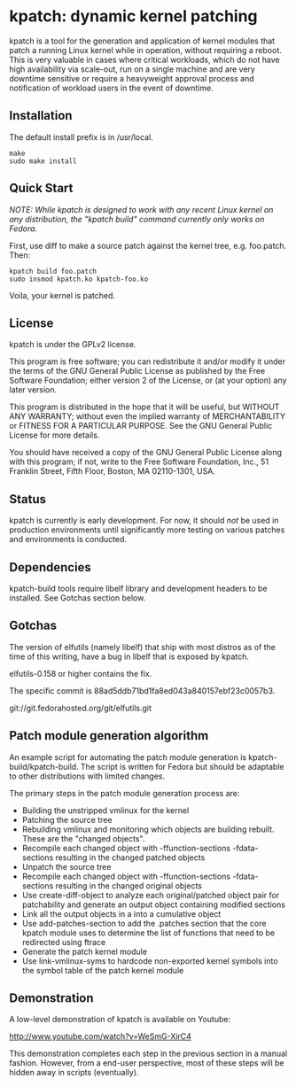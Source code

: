 kpatch: dynamic kernel patching
===============================

kpatch is a tool for the generation and application of kernel
modules that patch a running Linux kernel while in operation,
without requiring a reboot.  This is very valuable in cases
where critical workloads, which do not have high availability via
scale-out, run on a single machine and are very downtime
sensitive or require a heavyweight approval process and
notification of workload users in the event of downtime.


Installation
------------

The default install prefix is in /usr/local.

    make
    sudo make install


Quick Start
-----------

*NOTE: While kpatch is designed to work with any recent Linux
kernel on any distribution, the "kpatch build" command currently
only works on Fedora.*

First, use diff to make a source patch against the kernel tree, e.g. foo.patch.
Then:

    kpatch build foo.patch
    sudo insmod kpatch.ko kpatch-foo.ko

Voila, your kernel is patched.


License
-------

kpatch is under the GPLv2 license.

This program is free software; you can redistribute it and/or
modify it under the terms of the GNU General Public License
as published by the Free Software Foundation; either version 2
of the License, or (at your option) any later version.

This program is distributed in the hope that it will be useful,
but WITHOUT ANY WARRANTY; without even the implied warranty of
MERCHANTABILITY or FITNESS FOR A PARTICULAR PURPOSE.  See the
GNU General Public License for more details.

You should have received a copy of the GNU General Public License
along with this program; if not, write to the Free Software
Foundation, Inc., 51 Franklin Street, Fifth Floor, Boston, MA  02110-1301, USA.


Status
------

kpatch is currently is early development.  For now, it should _not_ be used
in production environments until significantly more testing on various
patches and environments is conducted.


Dependencies
------------

kpatch-build tools require libelf library and development headers to be installed.
See Gotchas section below.


Gotchas
-------

The version of elfutils (namely libelf) that ship with most distros as of
the time of this writing, have a bug in libelf that is exposed by kpatch.

elfutils-0.158 or higher contains the fix.

The specific commit is 88ad5ddb71bd1fa8ed043a840157ebf23c0057b3.

git://git.fedorahosted.org/git/elfutils.git


Patch module generation algorithm
---------------------------------

An example script for automating the patch module generation is
kpatch-build/kpatch-build.  The script is written for Fedora but should
be adaptable to other distributions with limited changes.

The primary steps in the patch module generation process are:
- Building the unstripped vmlinux for the kernel
- Patching the source tree
- Rebuilding vmlinux and monitoring which objects are building rebuilt.
  These are the "changed objects".
- Recompile each changed object with -ffunction-sections -fdata-sections
  resulting in the changed patched objects
- Unpatch the source tree
- Recompile each changed object with -ffunction-sections -fdata-sections
  resulting in the changed original objects
- Use create-diff-object to analyze each original/patched object pair
  for patchability and generate an output object containing modified
  sections
- Link all the output objects in a into a cumulative object
- Use add-patches-section to add the .patches section that the
  core kpatch module uses to determine the list of functions that need
  to be redirected using ftrace
- Generate the patch kernel module
- Use link-vmlinux-syms to hardcode non-exported kernel symbols
  into the symbol table of the patch kernel module


Demonstration
-------------

A low-level demonstration of kpatch is available on Youtube:

http://www.youtube.com/watch?v=WeSmG-XirC4

This demonstration completes each step in the previous section in a manual
fashion.  However, from a end-user perspective, most of these steps will
be hidden away in scripts (eventually).
